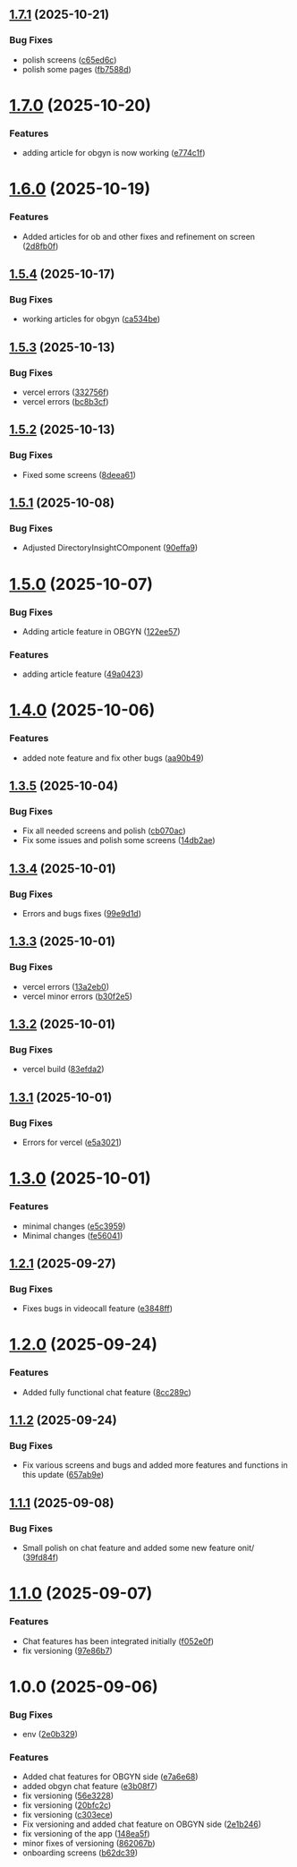 ## [1.7.1](https://github.com/Womby-Project/obgyn-admin/compare/v1.7.0...v1.7.1) (2025-10-21)


### Bug Fixes

* polish screens ([c65ed6c](https://github.com/Womby-Project/obgyn-admin/commit/c65ed6c1b29bec63f02ff927a40561baccd83036))
* polish some pages ([fb7588d](https://github.com/Womby-Project/obgyn-admin/commit/fb7588d6ea9e2f032996edf326ff869f8d014418))

# [1.7.0](https://github.com/Womby-Project/obgyn-admin/compare/v1.6.0...v1.7.0) (2025-10-20)


### Features

* adding article for obgyn is now working ([e774c1f](https://github.com/Womby-Project/obgyn-admin/commit/e774c1faddc23411e0be9c16888b8ee1a0acd0de))

# [1.6.0](https://github.com/Womby-Project/obgyn-admin/compare/v1.5.4...v1.6.0) (2025-10-19)


### Features

* Added articles for ob and other fixes and refinement on screen ([2d8fb0f](https://github.com/Womby-Project/obgyn-admin/commit/2d8fb0f76a6e831a7365c8d310326861adaf441b))

## [1.5.4](https://github.com/Womby-Project/obgyn-admin/compare/v1.5.3...v1.5.4) (2025-10-17)


### Bug Fixes

* working articles for obgyn ([ca534be](https://github.com/Womby-Project/obgyn-admin/commit/ca534beba42361c84c128b284f81bed551905be8))

## [1.5.3](https://github.com/Womby-Project/obgyn-admin/compare/v1.5.2...v1.5.3) (2025-10-13)


### Bug Fixes

* vercel errors ([332756f](https://github.com/Womby-Project/obgyn-admin/commit/332756fed923f3ab4a4de7cc18dd45c62ddf235a))
* vercel errors ([bc8b3cf](https://github.com/Womby-Project/obgyn-admin/commit/bc8b3cfd98c997a58c19affa38a0845169e2dc7d))

## [1.5.2](https://github.com/Womby-Project/obgyn-admin/compare/v1.5.1...v1.5.2) (2025-10-13)


### Bug Fixes

* Fixed some screens ([8deea61](https://github.com/Womby-Project/obgyn-admin/commit/8deea61a410d457688f6de5dbd5cc64cb2dda8b3))

## [1.5.1](https://github.com/Womby-Project/obgyn-admin/compare/v1.5.0...v1.5.1) (2025-10-08)


### Bug Fixes

* Adjusted DirectoryInsightCOmponent ([90effa9](https://github.com/Womby-Project/obgyn-admin/commit/90effa98f54ee148f0bb13abdda2fa0dbd883aa5))

# [1.5.0](https://github.com/Womby-Project/obgyn-admin/compare/v1.4.0...v1.5.0) (2025-10-07)


### Bug Fixes

* Adding article feature in OBGYN ([122ee57](https://github.com/Womby-Project/obgyn-admin/commit/122ee57ed5e63512d3b7e2e1926993b3f544ff75))


### Features

* adding article feature ([49a0423](https://github.com/Womby-Project/obgyn-admin/commit/49a0423c037cd340bfd313552cedf59834454811))

# [1.4.0](https://github.com/Womby-Project/obgyn-admin/compare/v1.3.5...v1.4.0) (2025-10-06)


### Features

* added note feature and fix other bugs ([aa90b49](https://github.com/Womby-Project/obgyn-admin/commit/aa90b49b0710dca3affc01226ea4bd410ec7b925))

## [1.3.5](https://github.com/Womby-Project/obgyn-admin/compare/v1.3.4...v1.3.5) (2025-10-04)


### Bug Fixes

* Fix all needed screens and polish ([cb070ac](https://github.com/Womby-Project/obgyn-admin/commit/cb070ac2b74ac2f96db9435f5f60640bb9cbf58e))
* Fix some issues and polish some screens ([14db2ae](https://github.com/Womby-Project/obgyn-admin/commit/14db2ae28fdb347f93ed7a7f9602177550055359))

## [1.3.4](https://github.com/Womby-Project/obgyn-admin/compare/v1.3.3...v1.3.4) (2025-10-01)


### Bug Fixes

* Errors and bugs fixes ([99e9d1d](https://github.com/Womby-Project/obgyn-admin/commit/99e9d1dbf9fb66c85f1a3e4c878b82655e81e63e))

## [1.3.3](https://github.com/Womby-Project/obgyn-admin/compare/v1.3.2...v1.3.3) (2025-10-01)


### Bug Fixes

* vercel errors ([13a2eb0](https://github.com/Womby-Project/obgyn-admin/commit/13a2eb0ddc6034635dd554dae5e654092fd921bb))
* vercel minor errors ([b30f2e5](https://github.com/Womby-Project/obgyn-admin/commit/b30f2e5640f740c85a5245091cb7622a779a85e7))

## [1.3.2](https://github.com/Womby-Project/obgyn-admin/compare/v1.3.1...v1.3.2) (2025-10-01)


### Bug Fixes

* vercel build ([83efda2](https://github.com/Womby-Project/obgyn-admin/commit/83efda212862d4b4575832dc10fb36192423520c))

## [1.3.1](https://github.com/Womby-Project/obgyn-admin/compare/v1.3.0...v1.3.1) (2025-10-01)


### Bug Fixes

* Errors for vercel ([e5a3021](https://github.com/Womby-Project/obgyn-admin/commit/e5a30215e96231e774daac4b76ad63cd263c03bf))

# [1.3.0](https://github.com/Womby-Project/obgyn-admin/compare/v1.2.1...v1.3.0) (2025-10-01)


### Features

* minimal changes ([e5c3959](https://github.com/Womby-Project/obgyn-admin/commit/e5c39590785f6e97c4a4fe0f0767fffd809f9c14))
* Minimal changes ([fe56041](https://github.com/Womby-Project/obgyn-admin/commit/fe5604124e9442e84b3d0cc4e211661371072572))

## [1.2.1](https://github.com/Womby-Project/obgyn-admin/compare/v1.2.0...v1.2.1) (2025-09-27)


### Bug Fixes

* Fixes bugs in videocall feature ([e3848ff](https://github.com/Womby-Project/obgyn-admin/commit/e3848fff9e66e18dcbb2462c3586102e27b152b3))

# [1.2.0](https://github.com/Womby-Project/obgyn-admin/compare/v1.1.2...v1.2.0) (2025-09-24)


### Features

* Added fully functional chat feature ([8cc289c](https://github.com/Womby-Project/obgyn-admin/commit/8cc289cf672f3a861347d42407aef9af27812ccb))

## [1.1.2](https://github.com/Womby-Project/obgyn-admin/compare/v1.1.1...v1.1.2) (2025-09-24)


### Bug Fixes

* Fix various screens and bugs and added more features and functions in this update ([657ab9e](https://github.com/Womby-Project/obgyn-admin/commit/657ab9e32951b98dbcc60e8ad83a364357d1b58f))

## [1.1.1](https://github.com/Womby-Project/obgyn-admin/compare/v1.1.0...v1.1.1) (2025-09-08)


### Bug Fixes

* Small polish on chat feature and added some new feature onit/ ([39fd84f](https://github.com/Womby-Project/obgyn-admin/commit/39fd84f89859ac4840e155e30bda61cc508d43f0))

# [1.1.0](https://github.com/Womby-Project/obgyn-admin/compare/v1.0.0...v1.1.0) (2025-09-07)


### Features

* Chat features has been integrated initially ([f052e0f](https://github.com/Womby-Project/obgyn-admin/commit/f052e0f33b0ee084d61f7a3f069966ce7cbeaf6d))
* fix versioning ([97e86b7](https://github.com/Womby-Project/obgyn-admin/commit/97e86b7440878a8e881771105424f3b2988b9816))

# 1.0.0 (2025-09-06)


### Bug Fixes

* env ([2e0b329](https://github.com/Womby-Project/obgyn-admin/commit/2e0b329f5f98fcd1873206038e7e80dab1a11108))


### Features

* Added chat features for OBGYN side ([e7a6e68](https://github.com/Womby-Project/obgyn-admin/commit/e7a6e68f487a4aebc25d22f270e4cb37e8ce92b3))
* added obgyn chat feature ([e3b08f7](https://github.com/Womby-Project/obgyn-admin/commit/e3b08f78faa9f3d24edae807d2b728bd8b8ef3da))
* fix versioning ([56e3228](https://github.com/Womby-Project/obgyn-admin/commit/56e32283e3d44a68e2c162d4f417a2747a41e527))
* fix versioning ([20bfc2c](https://github.com/Womby-Project/obgyn-admin/commit/20bfc2c57125086f6f972242c404fe35ceeeca29))
* fix versioning ([c303ece](https://github.com/Womby-Project/obgyn-admin/commit/c303eceb14881ef387890f6670572ee6870ce44a))
* Fix versioning and added chat feature on OBGYN side ([2e1b246](https://github.com/Womby-Project/obgyn-admin/commit/2e1b24621075d75fd0d536f6427b6425401e594c))
* fix versioning of the app ([148ea5f](https://github.com/Womby-Project/obgyn-admin/commit/148ea5fa0ac5b3ac1849a7a71697207dba06905d))
* minor fixes of versioning ([862067b](https://github.com/Womby-Project/obgyn-admin/commit/862067bdbb7246bdd0226c38d63c7a38e7d7f112))
* onboarding screens ([b62dc39](https://github.com/Womby-Project/obgyn-admin/commit/b62dc3953279bb4783ffc2c7b44a54f8244947dd))

